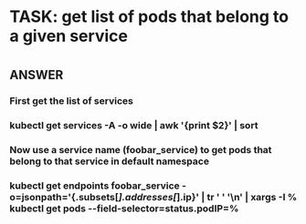 #
# TASK: get list of pods that belong to a given service
#


## ANSWER

### First get the list of services
### kubectl get services -A -o wide | awk '{print $2}' | sort

### Now use a service name (foobar_service) to get pods that belong to that service in default namespace
### kubectl get endpoints foobar_service -o=jsonpath='{.subsets[*].addresses[*].ip}' | tr ' ' '\n' | xargs -I % kubectl get pods --field-selector=status.podIP=%


